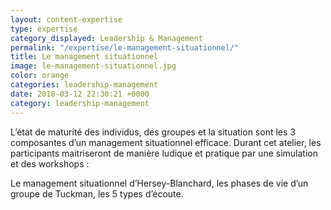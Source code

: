 ```yaml
---
layout: content-expertise
type: expertise
category_displayed: Leadership & Management
permalink: "/expertise/le-management-situationnel/"
title: Le management situationnel
image: le-management-situationnel.jpg
color: orange
categories: leadership-management
date: 2018-03-12 22:30:21 +0000
category: leadership-management
---
```


L’état de maturité des individus, des groupes et la situation sont les 3 composantes d’un management situationnel efficace. Durant cet atelier, les participants maitriseront de manière ludique et pratique par une simulation et des workshops&nbsp;:

Le management situationnel d’Hersey-Blanchard, les phases de vie d’un groupe de Tuckman, les 5 types d’écoute.

